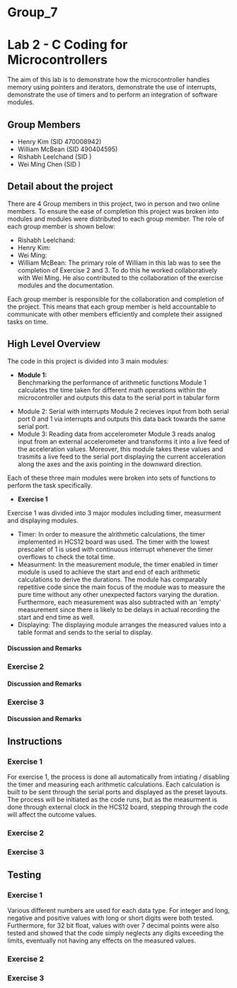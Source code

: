 # Group_7
# Lab 2 - C Coding for Microcontrollers

The aim of this lab is to demonstrate how the microcontroller handles memory using pointers and iterators, demonstrate the use of interrupts, demonstrate the use of timers and to perform an integration of software modules.

## Group Members

- Henry Kim (SID 470008942)
- William McBean (SID 490404595)
- Rishabh Leelchand (SID )
- Wei Ming Chen (SID )

## Detail about the project

There are 4 Group members in this project, two in person and two online members. To ensure the ease of completion this project was broken into modules and modules were distributed to each group member. The role of each group member is shown below:

- Rishabh Leelchand:
- Henry Kim:
- Wei Ming:
- William McBean: The primary role of William in this lab was to see the completion of Exercise 2 and 3. To do this he worked collaboratively with Wei Ming. He also contributed to the collaboration of the exercise modules and the documentation. 

Each group member is responsible for the collaboration and completion of the project. This means that each group member is held accountable to communicate with other members efficiently and complete their assigned tasks on time.

## High Level Overview

The code in this project is divided into 3 main modules:
* **Module 1:** <br> Benchmarking the performance of arithmetic functions
Module 1 calculates the time taken for different math operations within the microcontroller and outputs this data to the serial port in tabular form
- Module 2: Serial with interrupts
Module 2 recieves input from both serial port 0 and 1 via interrupts and outputs this data back towards the same serial port.
- Module 3: Reading data from accelerometer
Module 3 reads analog input from an external accelerometer and transforms it into a live feed of the acceleration values. Moreover, this module takes these values and trasmits a live feed to the serial port displaying the current acceleration along the axes and the axis pointing in the downward direction.

Each of these three main modules were broken into sets of functions to perform the task specifically.

*  **Exercise 1** <br>

Exercise 1 was divided into 3 major modules including timer, measurment and displaying modules.
- Timer: In order to measure the alrithmetic calculations, the timer implemented in HCS12 board was used. The timer with the lowest prescaler of 1 is used with continuous interrupt whenever the timer overflows to check the total time. 
- Measurment: In the measurement module, the timer enabled in timer module is used to achieve the start and end of each arithmetic calculations to derive the durations. The module has comparably repetitive code since the main focus of the module was to measure the pure time without any other unexpected factors varying the duration. Furthermore, each measurement was also subtracted with an 'empty' measurement since there is likely to be delays in actual recording the start and end time as well.
- Displaying: The displaying module arranges the measured values into a table format and sends to the serial to display.

#### Discussion and Remarks


### Exercise 2


#### Discussion and Remarks


### Exercise 3


#### Discussion and Remarks



## Instructions

### Exercise 1

For exercise 1, the process is done all automatically from intiating / disabling the timer and measuring each arithmetic calculations. Each calculation is built to be sent through the serial ports and displayed as the preset layouts. The process will be initiated as the code runs, but as the measurment is done through external clock in the HCS12 board, stepping through the code will affect the outcome values.

### Exercise 2


### Exercise 3



## Testing


### Exercise 1

Various different numbers are used for each data type. For integer and long, negative and positive values with long or short digits were both tested. Furthermore, for 32 bit float, values with over 7 decimal points were also tested and showed that the code simply neglects any digits exceeding the limits, eventually not having any effects on the measured values.

### Exercise 2


### Exercise 3



